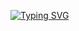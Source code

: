 [![Typing SVG](https://readme-typing-svg.demolab.com?font=EB+Garamond&size=18&duration=2000&pause=50&multiline=true&width=500&height=80&lines=Alex+Dvornikov;Researcher+%7C+Teacher+%7C+PhD;University+of+Hawaii+)](https://git.io/typing-svg)

<!--
**alexdvornikov/alexdvornikov** is a ✨ _special_ ✨ repository because its `README.md` (this file) appears on your GitHub profile.

Here are some ideas to get you started:

- 🔭 I’m currently working on ...
- 🌱 I’m currently learning ...
- 👯 I’m looking to collaborate on ...
- 🤔 I’m looking for help with ...
- 💬 Ask me about ...
- 📫 How to reach me: ...
- 😄 Pronouns: ...
- ⚡ Fun fact: ...
-->
